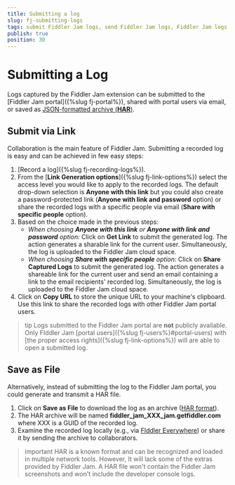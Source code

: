 ```yaml
---
title: Submitting a log
slug: fj-submitting-logs
tags: submit Fiddler Jam logs, send Fiddler Jam logs, Fiddler Jam logs, Fiddler Jam capturing, Fiddler Jam recording,
publish: true
position: 30
---
```



# Submitting a Log

Logs captured by the Fiddler Jam extension can be submitted to the [Fiddler Jam portal]({%slug fj-portal%}), shared with portal users via email, or saved as [JSON-formatted archive (**HAR**)](https://en.wikipedia.org/wiki/HAR_(file_format)).

## Submit via Link

Collaboration is the main feature of Fiddler Jam. Submitting a recorded log is easy and can be achieved in few easy steps:

1. [Record a log]({%slug fj-recording-logs%}).
2. From the [**Link Generation options**]({%slug fj-link-options%}) select the access level you would like to apply to the recorded logs. The default drop-down selection is **Anyone with this link** but you could also create a password-protected link (**Anyone with link and password** option) or share the recorded logs with a specific people via email (**Share with specific people** option).
3. Based on the choice made in the previous steps:
    - _When choosing **Anyone with this link** or **Anyone with link and password** option:_ Click on **Get Link** to submit the generated log. The action generates a sharable link for the current user. Simultaneously, the log is uploaded to the Fiddler Jam cloud space.
    - _When choosing **Share with specific people** option:_ Click on **Share Captured Logs** to submit the generated log. The action generates a shareable link for the current user and send an email containing a link to the email recipients' recorded log. Simultaneously, the log is uploaded to the Fiddler Jam cloud space.
4. Click on **Copy URL** to store the unique URL to your machine's clipboard. Use this link to share the recorded logs with other Fiddler Jam portal users.

>tip Logs submitted to the Fiddler Jam portal are **not** publicly available. Only FIddler Jam [portal users]({%slug fj-users%}#portal-users) with [the proper access rights]({%slug fj-link-options%}) will are able to open a submitted log.

## Save as File

Alternatively, instead of submitting the log to the Fiddler Jam portal, you could generate and transmit a HAR file. 

1. Click on **Save as File** to download the log as an archive ([HAR format](https://en.wikipedia.org/wiki/HAR_(file_format))). 
2. The HAR archive will be named **fiddler_jam_XXX_jam.getfiddler.com** where XXX is a GUID of the recorded log.
3. Examine the recorded log locally (e.g., via [FIddler Everywhere](https://www.telerik.com/download/fiddler-everywhere)) or share it by sending the archive to collaborators.

>important HAR is a known format and can be recognized and loaded in multiple network tools. However, It will lack some of the extras provided by Fiddler Jam. A HAR file won't contain the Fiddler Jam screenshots and won't include the developer console logs.